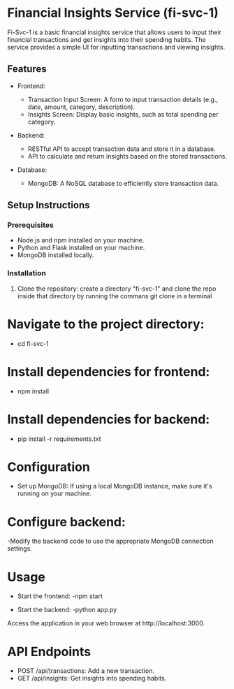 # Financial Insights Service (fi-svc-1)

Fi-Svc-1 is a basic financial insights service that allows users to input their financial transactions and get insights into their spending habits. The service provides a simple UI for inputting transactions and viewing insights.

## Features

- Frontend:
  - Transaction Input Screen: A form to input transaction details (e.g., date, amount, category, description).
  - Insights Screen: Display basic insights, such as total spending per category.

- Backend:
  - RESTful API to accept transaction data and store it in a database.
  - API to calculate and return insights based on the stored transactions.

- Database:
  - MongoDB: A NoSQL database to efficiently store transaction data.

## Setup Instructions

### Prerequisites

- Node.js and npm installed on your machine.
- Python and Flask installed on your machine.
- MongoDB installed locally.

### Installation

1. Clone the repository:
  create a directory "fi-svc-1" and clone the repo inside that directory by running the commans git clone in a terminal
   
# Navigate to the project directory:
  - cd fi-svc-1

# Install dependencies for frontend:
  - npm install

# Install dependencies for backend:
 - pip install -r requirements.txt
 
# Configuration
  - Set up MongoDB:
If using a local MongoDB instance, make sure it's running on your machine.

# Configure backend:
  -Modify the backend code to use the appropriate MongoDB connection settings.

# Usage
- Start the frontend:
  -npm start
  
- Start the backend:
  -python app.py


Access the application in your web browser at http://localhost:3000.

# API Endpoints
  - POST /api/transactions: Add a new transaction.
  - GET /api/insights: Get insights into spending habits.
